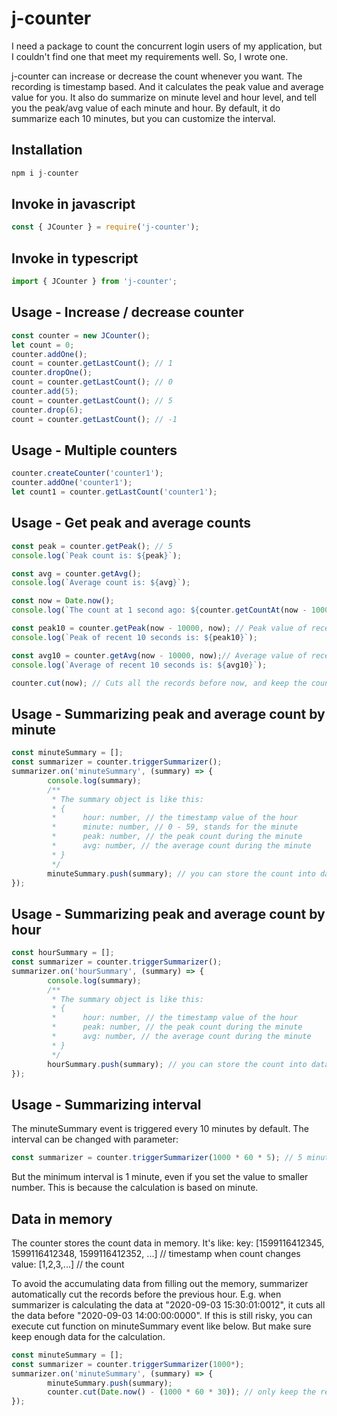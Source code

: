 # j-counter
I need a package to count the concurrent login users of my application, but I couldn't find one that meet my requirements well. So, I wrote one.

j-counter can increase or decrease the count whenever you want. The recording is timestamp based. And it calculates the peak value and average value for you. 
It also do summarize on minute level and hour level, and tell you the peak/avg value of each minute and hour. By default, it do summarize each 10 minutes, but you can customize the interval.

## Installation
```Javascript
npm i j-counter
```
## Invoke in javascript
```Javascript
const { JCounter } = require('j-counter');
```
## Invoke in typescript
```Javascript
import { JCounter } from 'j-counter';
```
## Usage - Increase / decrease counter
```Javascript
const counter = new JCounter();
let count = 0;
counter.addOne();
count = counter.getLastCount(); // 1
counter.dropOne();
count = counter.getLastCount(); // 0
counter.add(5);
count = counter.getLastCount(); // 5
counter.drop(6);
count = counter.getLastCount(); // -1
```
## Usage - Multiple counters
```Javascript
counter.createCounter('counter1');
counter.addOne('counter1');
let count1 = counter.getLastCount('counter1');
```
## Usage - Get peak and average counts
```Javascript
const peak = counter.getPeak(); // 5
console.log(`Peak count is: ${peak}`);

const avg = counter.getAvg();
console.log(`Average count is: ${avg}`);

const now = Date.now();
console.log(`The count at 1 second ago: ${counter.getCountAt(now - 1000)}`);

const peak10 = counter.getPeak(now - 10000, now); // Peak value of recent 10 seconds
console.log(`Peak of recent 10 seconds is: ${peak10}`);

const avg10 = counter.getAvg(now - 10000, now);// Average value of recent 10 seconds
console.log(`Average of recent 10 seconds is: ${avg10}`);

counter.cut(now); // Cuts all the records before now, and keep the count at now.
```
## Usage - Summarizing peak and average count by minute
```Javascript
const minuteSummary = [];
const summarizer = counter.triggerSummarizer();
summarizer.on('minuteSummary', (summary) => {
        console.log(summary);
        /**
         * The summary object is like this: 
         * {
         *      hour: number, // the timestamp value of the hour
         *      minute: number, // 0 - 59, stands for the minute
         *      peak: number, // the peak count during the minute
         *      avg: number, // the average count during the minute
         * }
         */
        minuteSummary.push(summary); // you can store the count into database if need.
});
```
## Usage - Summarizing peak and average count by hour
```Javascript
const hourSummary = [];
const summarizer = counter.triggerSummarizer();
summarizer.on('hourSummary', (summary) => {
        console.log(summary);
        /**
         * The summary object is like this: 
         * {
         *      hour: number, // the timestamp value of the hour
         *      peak: number, // the peak count during the minute
         *      avg: number, // the average count during the minute
         * }
         */
        hourSummary.push(summary); // you can store the count into database if need.
});
```
## Usage - Summarizing interval
The minuteSummary event is triggered every 10 minutes by default. The interval can be changed with parameter:
```Javascript
const summarizer = counter.triggerSummarizer(1000 * 60 * 5); // 5 minutes
```
But the minimum interval is 1 minute, even if you set the value to smaller number. This is because the calculation is based on minute.
## Data in memory
The counter stores the count data in memory. It's like: 
key: [1599116412345, 1599116412348, 1599116412352, ...] // timestamp when count changes
value: [1,2,3,...] // the count

To avoid the accumulating data from filling out the memory, summarizer automatically cut the records before the previous hour. 
E.g. when summarizer is calculating the data at "2020-09-03 15:30:01:0012", it cuts all the data before "2020-09-03 14:00:00:0000".
If this is still risky, you can execute cut function on minuteSummary event like below. But make sure keep enough data for the calculation.

```Javascript
const minuteSummary = [];
const summarizer = counter.triggerSummarizer(1000*);
summarizer.on('minuteSummary', (summary) => {
        minuteSummary.push(summary);
        counter.cut(Date.now() - (1000 * 60 * 30)); // only keep the records of recent 30 minutes.
});
```
